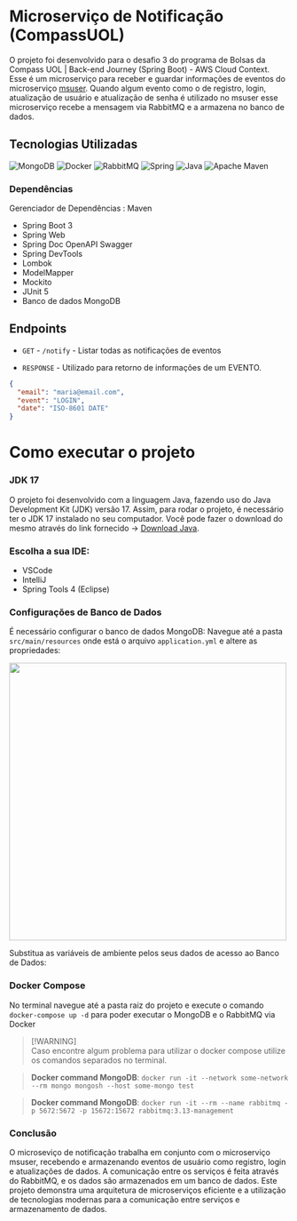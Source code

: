 # Microserviço de Notificação (CompassUOL)
O projeto foi desenvolvido para o desafio 3 do programa de Bolsas da Compass UOL | Back-end Journey (Spring Boot) - AWS Cloud Context. Esse é um microserviço para receber e guardar informações de eventos do microserviço [msuser](https://github.com/kropsz/msuser). Quando algum evento como o de registro, login, atualização de usuário e atualização de senha é utilizado no msuser esse microserviço recebe a mensagem via RabbitMQ e a armazena no banco de dados.

## Tecnologias Utilizadas
![MongoDB](https://img.shields.io/badge/MongoDB-%234ea94b.svg?style=for-the-badge&logo=mongodb&logoColor=white)
![Docker](https://img.shields.io/badge/docker-%230db7ed.svg?style=for-the-badge&logo=docker&logoColor=white)
![RabbitMQ](https://img.shields.io/badge/Rabbitmq-FF6600?style=for-the-badge&logo=rabbitmq&logoColor=white)
![Spring](https://img.shields.io/badge/spring-%236DB33F.svg?style=for-the-badge&logo=spring&logoColor=white)
![Java](https://img.shields.io/badge/java-%23ED8B00.svg?style=for-the-badge&logo=openjdk&logoColor=white)
![Apache Maven](https://img.shields.io/badge/Apache%20Maven-C71A36?style=for-the-badge&logo=Apache%20Maven&logoColor=white)

### Dependências
Gerenciador de Dependências : Maven

- Spring Boot 3
- Spring Web
- Spring Doc OpenAPI Swagger
- Spring DevTools
- Lombok
- ModelMapper
- Mockito
- JUnit 5
- Banco de dados MongoDB

## Endpoints

* `GET`  - `/notify` - Listar todas as notificações de eventos 

* `RESPONSE`  - Utilizado para retorno de informações de um EVENTO.
```JSON
{
  "email": "maria@email.com",
  "event": "LOGIN",
  "date": "ISO-8601 DATE"
}

```

# Como executar o projeto
### JDK 17
O projeto foi desenvolvido com a linguagem Java, fazendo uso do Java Development Kit (JDK) versão 17. Assim, para rodar o projeto, é necessário ter o JDK 17 instalado no seu computador. Você pode fazer o download do mesmo através do link fornecido -> [Download Java](https://www.oracle.com/java/technologies/javase/jdk17-archive-downloads.html).

### Escolha a sua IDE:
* VSCode
* IntelliJ
* Spring Tools 4 (Eclipse)
  
### Configurações de Banco de Dados
É necessário  configurar o banco de dados MongoDB:
Navegue até a pasta  `src/main/resources` onde está o arquivo `application.yml` e altere as propriedades:
<div>
<img src="https://github.com/kropsz/compassuol-challenge-e-commerce/assets/114687669/29a9dee6-3bc8-4d97-ace1-14f354fd78d8" width="500px" />
</div>

 Substitua as variáveis de ambiente pelos seus dados de acesso ao Banco de Dados: 

### Docker Compose
No terminal navegue até a pasta raiz do projeto e execute o comando `docker-compose up -d` para poder executar o MongoDB e o RabbitMQ via Docker

> [!WARNING]<br>
> Caso encontre algum problema para utilizar o docker compose utilize os comandos separados no terminal.

> **Docker command MongoDB**: `docker run -it --network some-network --rm mongo mongosh --host some-mongo test`

>  **Docker command MongoDB**: `docker run -it --rm --name rabbitmq -p 5672:5672 -p 15672:15672 rabbitmq:3.13-management`

### Conclusão

O microseviço de notificação trabalha em conjunto com o microserviço msuser, recebendo e armazenando eventos de usuário como registro, login e atualizações de dados. A comunicação entre os serviços é feita através do RabbitMQ, e os dados são armazenados em um banco de dados. Este projeto demonstra uma arquitetura de microserviços eficiente e a utilização de tecnologias modernas para a comunicação entre serviços e armazenamento de dados.
